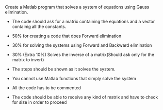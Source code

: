 
Create a Matlab program that solves a system of equations using Gauss elimination.

- The code should ask for a matrix containing the equations and a vector containig all the constants.

- 50% for creating a code that does Forward elimination

- 30% for solving the systems using Forward and Backward elimination

- 30% (Extra 10%) Solves the inverse of a matrix(Should ask only for the matrix to invert)

- The steps should be shown as it solves the system.

- You cannot use Matlab functions that simply solve the system

- All the code has to be commented

- The code should be able to receive any kind of matrix and have to check for size in order to proceed
